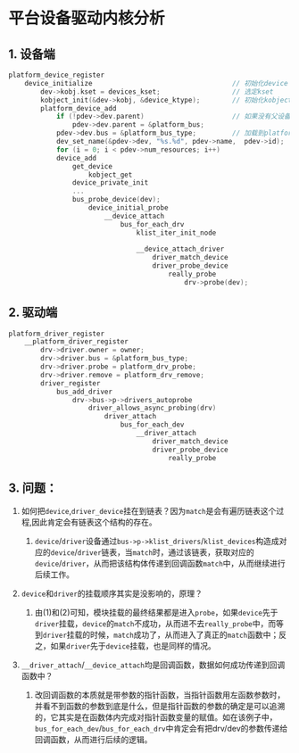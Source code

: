 # 平台设备驱动内核分析
## 1. 设备端
```c
platform_device_register
    device_initialize                                   // 初始化device
        dev->kobj.kset = devices_kset;                  // 选定kset
        kobject_init(&dev->kobj, &device_ktype);        // 初始化kobject
        platform_device_add
            if (!pdev->dev.parent)                      // 如果没有父设备，则使用默认父设备
		        pdev->dev.parent = &platform_bus;       
            pdev->dev.bus = &platform_bus_type;         // 加载到platform_bus上
            dev_set_name(&pdev->dev, "%s.%d", pdev->name,  pdev->id);               // 通过设置platform_device->id，来设置device_name的格式，通常选-1
            for (i = 0; i < pdev->num_resources; i++)                               // 通过对设备资源数组resources进行判断，给resources设置dev_name、resource_type
            device_add                                                              // 核心，将设备添加到设备层次结构。
                get_device                                                          // 设备的递增引用计数
                    kobject_get                                                     // 通过调用这个函数，使得计数加一
                device_private_init                                                 // 如果没有定义私有数据，初始化list
                ...
                bus_probe_device(dev);                                              // 正式进入probe函数
                    device_initial_probe
                        __device_attach                                             // 先判断device里面的driver是否为空
                            bus_for_each_drv                                        // 若dev->driver为空，则开始遍历bus总线上的所有driver，进入正式的probe
                                klist_iter_init_node                                // 查找bus下面的driver链表（klist管理链表）
                                                                                    // drv存储与bus->p下面的klist中，dev存储与date->dev中
                                __device_attach_driver
                                    driver_match_device                             // 对driver和device进行match
                                    driver_probe_device                             
                                        really_probe                                // 真正的probe函数
                                            drv->probe(dev);                        // driver的probe函数
```

## 2. 驱动端
```c
platform_driver_register
    __platform_driver_register
        drv->driver.owner = owner;                                                  // 初始化
        drv->driver.bus = &platform_bus_type;
        drv->driver.probe = platform_drv_probe;
        drv->driver.remove = platform_drv_remove;
        driver_register                                                             // 注册driver
            bus_add_driver                                                          // 把drv加到链表中
                drv->bus->p->drivers_autoprobe                                      // 此处应该是true，否则进不去match
                    driver_allows_async_probing(drv)                                // 此处应该是false
                        driver_attach                                               // 进入match以及probe
                            bus_for_each_dev
                                __driver_attach                                     // match以及probe真正的入口
                                    driver_match_device                             // match函数
                                    driver_probe_device                         
                                        really_probe                                // driver的probe函数
```

## 3. 问题：
1. 如何把`device`,`driver_device`挂在到链表？因为`match`是会有遍历链表这个过程,因此肯定会有链表这个结构的存在。
   1. `device`/`driver`设备通过`bus->p->klist_drivers`/`klist_devices`构造成对应的`device`/`driver`链表，当`match`时，通过该链表，获取对应的`device`/`driver`，从而把该结构体传递到回调函数`match`中，从而继续进行后续工作。
   
2. `device`和`driver`的挂载顺序其实是没影响的，原理？
   1. 由(1)和(2)可知，模块挂载的最终结果都是进入`probe`，如果`device`先于`driver`挂载，`device`的`match`不成功，从而进不去`really_probe`中，而等到`driver`挂载的时候，`match`成功了，从而进入了真正的`match`函数中；反之，如果`driver`先于`device`挂载，也是同样的情况。
   
3.  `__driver_attach`/`__device_attach`均是回调函数，数据如何成功传递到回调函数中？
    1.  改回调函数的本质就是带参数的指针函数，当指针函数用左函数参数时，并看不到函数的参数到底是什么，但是指针函数的参数的确定是可以追溯的，它其实是在函数体内完成对指针函数变量的赋值。如在该例子中，`bus_for_each_dev`/`bus_for_each_drv`中肯定会有把drv/dev的参数传递给回调函数，从而进行后续的逻辑。

